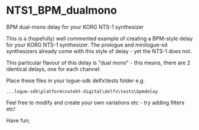 # NTS1_BPM_dualmono
BPM dual-mono delay for your KORG NTS-1 synthesizer

This is a (hopefully) well commented example of creating a BPM-style delay for your KORG NTS-1 synthesizer. The prologue and minilogue-xd synthesizers already come with this style of delay - yet the NTS-1 does not. 

This particular flavour of this delay is "dual mono" - this means, there are 2 identical delays, one for each channel. 


Place these files in your logue-sdk delfx\tests folder e.g.

```...logue-sdk\platform\nutekt-digital\delfx\tests\bpmdelay ```

Feel free to modify and create your own variations etc - try adding filters etc!

Have fun;
